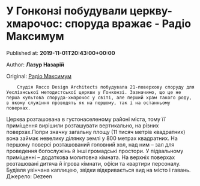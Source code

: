 
# У Гонконзі побудували церкву-хмарочос: споруда вражає - Радіо Максимум

Published at: **2019-11-01T20:43:00+00:00**

Author: **Лазур Назарій**

Original: [Радіо Максимум](https://maximum.fm/u-gonkonzi-pobuduvali-cerkvu-hmarochos-sporuda-vrazhaye_n168921)


        Студія Rocco Design Architects побудувала 21-поверхову споруду для Уесліанської методистської церкви у Гонконзі. Зазначимо, що це не перша культова споруда-хмарочос у світі, але перший храм такого роду, в якому служіння проводять як на першому, так і на останньому поверхах.
      
Церква розташована в густонаселеному районі міста, тому її приміщення вирішили розташувати вертикально, на різних поверхах.Попри значну загальну площу (11 тисяч метрів квадратних) вона займає невелику ділянку землі у 800 метрах квадратних.
На першому поверсі розташований головний хол, над ним – зал для проведення богослужінь й інші громадські простори. У підвальному приміщенні – додаткова молитовна кімната. На верхніх поверхах розташовані дитяча й ігрова кімнати, офіси та квартири персоналу.
Будівля увінчана каплицею, звідки відкривається вид на місто і гавань.
Джерело: Dezeen
